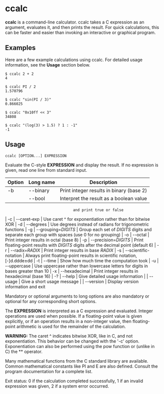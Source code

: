ccalc
=====

**ccalc** is a command-line calculator. ccalc takes a C expression as an
argument, evaluates it, and then prints the result. For quick calculations,
this can be faster and easier than invoking an interactive or graphical
program.


Examples
--------

Here are a few example calculations using ccalc. For detailed usage
information, see the **Usage** section below.

    $ ccalc 2 + 2
    4

    $ ccalc PI / 2
    1.570796

    $ ccalc "sin(PI / 3)"
    0.866025

    $ ccalc "0x10ff << 3"
    34808

    $ ccalc "(log(3) > 1.5) ? 1 : -1"
    -1


Usage
-----

    ccalc [OPTION...] EXPRESSION

Evaluate the C-style **EXPRESSION** and display the result. If no expression
is given, read one line from standard input.

| Option | Long name             | Description                                |
|--------|-----------------------|--------------------------------------------|
| -b     | --binary              | Print integer results in binary (base 2)
|        | --bool                | Interpret the result as a boolean value
                                   and print true or false
| -c     | --caret-exp           | Use caret ^ for exponentiation rather than
                                   for bitwise XOR
| -d     | --degrees             | Use degrees instead of radians for
                                   trigonometric functions
| -g     | --grouping=*DIGITS*   | Group each set of *DIGITS* digits and
                                   separate each group with spaces (use 0 for
				   no grouping)
| -o     | --octal               | Print integer results in octal (base 8)
| -p     | --precision=*DIGITS*  | Print floating-point results with *DIGITS*
                                   digits after the decimal point (default 6)
| -r     | --radix=*RADIX*       | Print integer results in base *RADIX*
| -s     | --scientific-notation | Always print floating-point results in
                                   scientific notation, [-]d.ddde±dd
| -t     | --time                | Show how much time the computation took
| -u     | --uppercase           | Use uppercase rather than lowercase letters
                                   for digits in bases greater than 10
| -x     | --hexadecimal         | Print integer results in hexadecimal (base
                                   16)
| -?     | --help                | Give detailed usage information
|        | --usage               | Give a short usage message
|        | --version             | Display version information and exit

Mandatory or optional arguments to long options are also mandatory or optional
for any corresponding short options.

The **EXPRESSION** is interpreted as a C expression and evaluated. Integer
operations are used when possible. If a floating-point value is given
explicitly, or if an operation results in a non-integer value, then
floating-point arithmetic is used for the remainder of the calculation.

**WARNING:** The caret ^ indicates bitwise XOR, like in C, and not
exponentiation. This behavior can be changed with the '-c' option.
Exponentiation can also be performed using the pow function or (unlike in C)
the ** operator.

Many mathematical functions from the C standard library are available. Common
mathematical constants like PI and E are also defined. Consult the program
documentation for a complete list.

Exit status:
0  if the calculation completed successfully,
1  if an invalid expression was given,
2  if a system error occurred.
